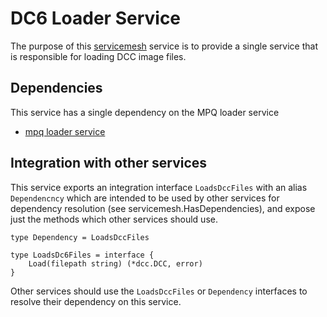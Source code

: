 # DC6 Loader Service
The purpose of this [servicemesh](https://github.com/gravestench/servicemesh) service is
to provide a single service that is responsible for loading DCC image files.

## Dependencies
This service has a single dependency on the MPQ loader service
* [mpq loader service](../mpqLoader)

## Integration with other services
This service exports an integration interface `LoadsDccFiles` with an alias
`Dependencncy` which are intended to be used by other services for dependency
resolution (see servicemesh.HasDependencies), and expose just the methods which
other services should use.
```golang
type Dependency = LoadsDccFiles

type LoadsDc6Files = interface {
    Load(filepath string) (*dcc.DCC, error)
}
```

Other services should use the `LoadsDccFiles` or `Dependency` interfaces to resolve
their dependency on this service.
